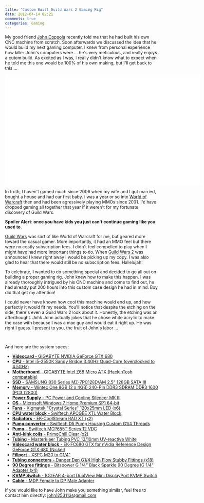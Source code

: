 ```yaml
---
title: "Custom Built Guild Wars 2 Gaming Rig"
date: 2012-04-14 02:21
comments: true
categories: Gaming
---
```


My good friend [John Coppola](mailto:john1253113@gmail.com) recently told me that he had built his own CNC machine from scratch. Soon afterwards we discussed the idea that he would build my next gaming computer. I knew from personal experience how killer John's computers were ... he's very meticulous, and really enjoys a cutom build. As excited as I was, I really didn't know what to expect when he told me this one would be 100% of his own making, but I'll get back to this ...

<div class="video-container">
  <object width="640" height="360">
    <param name="movie" value="http://www.youtube.com/v/HszCWPcsnFA?version=3&amp;hl=zh_TW">
    <param name="allowFullScreen" value="true">
    <param name="allowscriptaccess" value="always">
    <embed src="http://www.youtube.com/v/HszCWPcsnFA?version=3&amp;hl=zh_TW" type="application/x-shockwave-flash" width="640" height="360" allowscriptaccess="always" allowfullscreen="true" style="display: block !important; ">
    </object>
</div>

In truth, I haven't gamed much since 2006 when my wife and I got married, bought a house and had our first baby. I was a year or so into [World of Warcraft](http://us.battle.net/wow/en/) then and had been agressively playing MMOs since 2001. I'd have dropped gaming all together that year if it weren't for my fortunate discovery of Guild Wars.

**Spoiler Alert: once you have kids you just can't continue gaming like you used to.**

[Guild Wars](http://guildwars.com/) was sort of like World of Warcraft for me, but geared more toward the casual gamer. More importantly, it had an MMO feel but there were no costly subscription fees. I didn't feel compelled to play when I might have had more important things to do. When [Guild Wars 2](http://www.guildwars2.com/en/) was announced I knew right away I would be picking up my copy. I was also glad to hear that there would still be no subscription fees. Hallelujah!

To celebrate, I wanted to do something special and decided to go all out on building a proper gaming rig. John knew how to make this happen. I was already thoroughly intrigued by his CNC machine and come to find out, he had already put 200 hours into this custom case design he had in mind. Boy did that get my attention!

I could never have known how cool this machine would end up, and how perfectly it would fit my needs. You'll notice that despite the etching on the side, there's even a Guild Wars 2 look about it. Honestly, the etching was an afterthought. Johk John actually jokes that he chose white acrylic to make the case with because I was a mac guy and would eat it right up. He was right I guess. I present to you, the fruit of John's labor ...

<a class="fancybox" rel="group" href="/images/computer/large/Computer-01.png"><img src="/images/computer/thumbs/Computer-01.png" alt="" /></a>
<a class="fancybox" rel="group" href="/images/computer/large/Computer-02.png"><img src="/images/computer/thumbs/Computer-02.png" alt="" /></a>
<a class="fancybox" rel="group" href="/images/computer/large/Computer-04.png"><img src="/images/computer/thumbs/Computer-04.png" alt="" /></a>
<a class="fancybox" rel="group" href="/images/computer/large/Computer-05.png"><img src="/images/computer/thumbs/Computer-05.png" alt="" /></a>
<a class="fancybox" rel="group" href="/images/computer/large/Computer-06.png"><img src="/images/computer/thumbs/Computer-06.png" alt="" /></a>
<a class="fancybox" rel="group" href="/images/computer/large/Computer-08.png"><img src="/images/computer/thumbs/Computer-08.png" alt="" /></a>
<a class="fancybox" rel="group" href="/images/computer/large/Computer-09.png"><img src="/images/computer/thumbs/Computer-09.png" alt="" /></a>
<a class="fancybox" rel="group" href="/images/computer/large/Computer-10.png"><img src="/images/computer/thumbs/Computer-10.png" alt="" /></a>
<a class="fancybox" rel="group" href="/images/computer/large/Computer-11.png"><img src="/images/computer/thumbs/Computer-11.png" alt="" /></a>
<a class="fancybox" rel="group" href="/images/computer/large/Computer-13.png"><img src="/images/computer/thumbs/Computer-13.png" alt="" /></a>
<a class="fancybox" rel="group" href="/images/computer/large/Computer-14.png"><img src="/images/computer/thumbs/Computer-14.png" alt="" /></a>
<a class="fancybox" rel="group" href="/images/computer/large/Computer-15.png"><img src="/images/computer/thumbs/Computer-15.png" alt="" /></a>
<a class="fancybox" rel="group" href="/images/computer/large/Computer-17.png"><img src="/images/computer/thumbs/Computer-17.png" alt="" /></a>
<a class="fancybox" rel="group" href="/images/computer/large/Computer-18.png"><img src="/images/computer/thumbs/Computer-18.png" alt="" /></a>
<a class="fancybox" rel="group" href="/images/computer/large/Computer-20.png"><img src="/images/computer/thumbs/Computer-20.png" alt="" /></a>
<a class="fancybox" rel="group" href="/images/computer/large/Computer-21.png"><img src="/images/computer/thumbs/Computer-21.png" alt="" /></a>
<a class="fancybox" rel="group" href="/images/computer/large/Computer-22.png"><img src="/images/computer/thumbs/Computer-22.png" alt="" /></a>
<a class="fancybox" rel="group" href="/images/computer/large/Computer-24.png"><img src="/images/computer/thumbs/Computer-24.png" alt="" /></a>
<a class="fancybox" rel="group" href="/images/computer/large/Computer-26.png"><img src="/images/computer/thumbs/Computer-26.png" alt="" /></a>
<a class="fancybox" rel="group" href="/images/computer/large/Computer-27.png"><img src="/images/computer/thumbs/Computer-27.png" alt="" /></a>
<a class="fancybox" rel="group" href="/images/computer/large/Computer-28.png"><img src="/images/computer/thumbs/Computer-28.png" alt="" /></a>
<a class="fancybox" rel="group" href="/images/computer/large/Computer-29.png"><img src="/images/computer/thumbs/Computer-29.png" alt="" /></a>
<a class="fancybox" rel="group" href="/images/computer/large/Computer-30.png"><img src="/images/computer/thumbs/Computer-30.png" alt="" /></a>
<a class="fancybox" rel="group" href="/images/computer/large/Computer-32.png"><img src="/images/computer/thumbs/Computer-32.png" alt="" /></a>
<a class="fancybox" rel="group" href="/images/computer/large/Computer-33.png"><img src="/images/computer/thumbs/Computer-33.png" alt="" /></a>
<a class="fancybox" rel="group" href="/images/computer/large/Computer-34.png"><img src="/images/computer/thumbs/Computer-34.png" alt="" /></a>
<a class="fancybox" rel="group" href="/images/computer/large/Computer-36.png"><img src="/images/computer/thumbs/Computer-36.png" alt="" /></a>
<a class="fancybox" rel="group" href="/images/computer/large/Computer-37.png"><img src="/images/computer/thumbs/Computer-37.png" alt="" /></a>
<a class="fancybox" rel="group" href="/images/computer/large/Computer-40.png"><img src="/images/computer/thumbs/Computer-40.png" alt="" /></a>
<a class="fancybox" rel="group" href="/images/computer/large/Computer-41.png"><img src="/images/computer/thumbs/Computer-41.png" alt="" /></a>
<a class="fancybox" rel="group" href="/images/computer/large/Computer-42.png"><img src="/images/computer/thumbs/Computer-42.png" alt="" /></a>

And here are the system specs:

* [**Videocard** - GIGABYTE NVIDIA GeForce GTX 680](http://www.newegg.com/Product/Product.aspx?Item=N82E16814125421)
* [**CPU** - Intel i5-2550K Sandy Bridge 3.4GHz Quad-Core (overclocked to 4.5GHz)](http://www.newegg.com/Product/Product.aspx?Item=N82E16819115230)
* [**Motherboard** - GIGABYTE Intel Z68 Micro ATX (HackinTosh compatable)](http://www.newegg.com/Product/Product.aspx?Item=N82E16813128495)
* [**SSD** - SAMSUNG 830 Series MZ-7PC128D/AM 2.5" 128GB SATA III](http://www.newegg.com/Product/Product.aspx?Item=N82E16820147134)
* [**Memory** - Wintec One 8GB (2 x 4GB) 240-Pin DDR3 SDRAM DDR3 1600 (PC3 12800)](http://www.newegg.com/Product/Product.aspx?Item=N82E16820161452)
* [**Power Supply** - PC Power and Cooling Silencer MK III](http://www.newegg.com/Product/Product.aspx?Item=N82E16817703036)
* [**OS** - Microsoft Windows 7 Home Premium SP1 64-bit](http://www.newegg.com/Product/Product.aspx?Item=N82E16832116986)
* [**Fans** - Xigmatek "Crystal Series" 120x25mm LED (x6)](http://www.performance-pcs.com/catalog/index.php?main_page=product_info&cPath=36_69_1060&products_id=27385)
* [**CPU water block** - Swiftech APOGEE XTL Water Block](http://www.performance-pcs.com/catalog/index.php?main_page=product_info&cPath=59_971_498_493&products_id=31146)
* [**Radiators** - EK-CoolStream RAD XT (x2)](http://www.performance-pcs.com/catalog/index.php?main_page=product_info&cPath=59_457_667_668&products_id=26776)
* [**Pump converter** - Swiftech D5 Pump Housing Custom G1/4 Threads](http://www.performance-pcs.com/catalog/index.php?main_page=product_info&products_id=29204)
* [**Pump** - Swiftech MCP655™ Series 12 VDC](http://www.performance-pcs.com/catalog/index.php?main_page=product_info&products_id=28303)
* [**Anti-kink coils** - PrimoChill Clear (x2)](http://www.performance-pcs.com/catalog/index.php?main_page=product_info&products_id=22838:93d0ea543e48c8d289f8d4776e034769)
* [**Tubing** - Masterkleer Tubing PVC 13/10mm UV-reactive White](http://www.performance-pcs.com/catalog/index.php?main_page=product_info&cPath=59_413_992_974&products_id=30313)
* [**Videocard water block** - EK-FC680 GTX for nVidia Reference Design GeForce GTX 680 (Nickel)](http://www.performance-pcs.com/catalog/index.php?main_page=product_info&cPath=59_971_240_579&products_id=33725)
* [**Fillport** - XSPC M20 to G1/4"](http://www.performance-pcs.com/catalog/index.php?main_page=product_info&products_id=33562)
* [**Tubing connectors** - Danger Den G1/4 High Flow Stubby Fittings (x18)](http://www.performance-pcs.com/catalog/index.php?main_page=product_info&products_id=21501)
* [**90 Degree fittings** - Bitspower G 1/4" Black Sparkle 90 Degree IG 1/4" Adapter (x4)](http://www.performance-pcs.com/catalog/index.php?main_page=product_info&cPath=59_346_393_620&products_id=24758)
* [**KVMP Switch** - IOGEAR 4-port DualView Mini DisplayPort KVMP Switch](http://www.iogear.com/press/presskit/ces2012/GCS1924/GCS1924_Datasheet.pdf)
* [**Cable** - MDP Female to DP Male Adapter](http://estore.circuitassembly.com/products/Mini-Displayport-Female-to-Displayport-Male-Adapter-Cable.html)

If you would like to have John make you something similar, feel free to contact him directly: [john1253113@gmail.com](mailto:john1253113@gmail.com)

